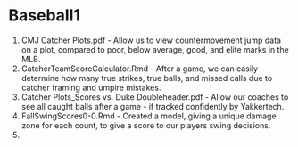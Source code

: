 # Baseball1

1. CMJ Catcher Plots.pdf - Allow us to view countermovement jump data on a plot, compared to poor, below average, good, and elite marks in the MLB.
2. CatcherTeamScoreCalculator.Rmd - After a game, we can easily determine how many true strikes, true balls, and missed calls due to catcher framing and umpire mistakes.
3. Catcher Plots_Scores vs. Duke Doubleheader.pdf - Allow our coaches to see all caught balls after a game - if tracked confidently by Yakkertech.
4. FallSwingScores0-0.Rmd - Created a model, giving a unique damage zone for each count, to give a score to our players swing decisions.
5. 
